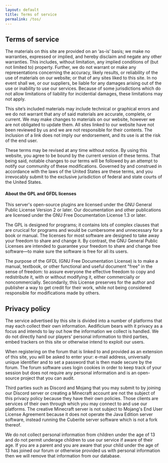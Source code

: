 ```yaml
---
layout: default
title: Terms of service
permalink: /tos/
---
```


<div class="content">
	<section id="termsService">
		<div class="page-header">
			<h1>Terms of service</h1>
		</div>
		<p>The materials on this site are provided on an ‘as-is’ basis; we make no warranties, expressed or implied, and hereby disclaim and negate any other warranties. This includes, without limitation, any implied conditions of (but not limited to) property. Further, we do not warrant or make any representations concerning the accuracy, likely results, or reliability of the use of materials on our website; or that of any sites liked to this site. In no event shall we, or our suppliers, be liable for any damages arising out of the use or inability to use our services. Because of some jurisdictions which do not allow limitations of liability for incidential damages, these limitations may not apply.</p>
		<p>This site’s included materials may include technical or graphical errors and we do not warrant that any of said materials are accurate, complete, or current. We may make changes to materials on our website, however we are not obligated to update them. All sites linked to our website have not been reviewed by us and we are not responsible for their contents. The inclusion of a link does not imply our endorsement, and its use is at the risk of the end user.</p>
		<p>These terms may be revised at any time without notice. By using this website, you agree to be bound by the current version of these terms. That being said, notable changes to our terms will be followed by an attempt to notify our community of these modifications. Governed by and construed in accordance with the laws of the United States are these terms, and you irrevocably submit to the exclusive jurisdiction of federal and state courts of the United States.</p>
		<h4>About the GPL and GFDL licenses</h4>
		<p>This server's open-source plugins are licensed under the GNU General Public License Version 2 or later. Our documentation and other publications are licensed under the GNU Free Documentation License 1.3 or later.</p>
		<p>The GPL is designed for programs; it contains lots of complex clauses that are crucical for programs and would be cumbersome and unnecessary for a book or manual. The licenses for most software are designed to take away your freedom to share and change it. By contrast, the GNU General Public Licenses are intended to guarantee your freedom to share and change free software—to make sure the software is free for all its users.</p>
		<p>The purpose of the GFDL (GNU Free Documentation License) is to make a manual, textbook, or other functional and useful document "free" in the sense of freedom: to assure everyone the effective freedom to copy and redistribute it, with or without modifying it, either commercially or noncommercially. Secondarily, this License preserves for the author and publisher a way to get credit for their work, while not being considered responsible for modifications made by others.</p>
	</section>
	<section id="privacyPolicy">
		<div class="page-header">
			<h1>Privacy policy</h1>
		</div>
		<p>The service advertised by this site is divided into a number of platforms that may each collect their own information. Aedificium bears with it privacy as a focus and intends to lay out how the information we collect is handled. We do not directly hand our players' personal information to third parties, embed trackers on this site or otherwise intend to exploit our users.</p>
		<p>When registering on the forum that is linked to and provided as an extension of this site, you will be asked to enter your: e-mail address, universally unique identifier and to set a password that is then made secure by the forum.  The forum software uses login cookies in order to keep track of your session but does not require any personal information and is an open-source project that you can audit.</p>
		<p>Third parties such as Discord and Mojang that you may submit to by joining our Discord server or creating a Minecraft account are not the subject of this privacy policy because they have their own policies.  Those clients are services of their own through which you may connect to and use our platforms.  The creative Minecraft server is not subject to Mojang's End User License Agreement because it does not operate the Java Edition server software, instead running the Cuberite server software which is not a fork thereof.</p>
		<p>We do not collect personal information from children under the age of 13 and do not permit underage children to use our service if aware of their age.  If you are a parent and you are aware that your child under the age of 13 has joined our forum or otherwise provided us with personal information then we will remove that information from our database.</p>
	</section>
</div>
